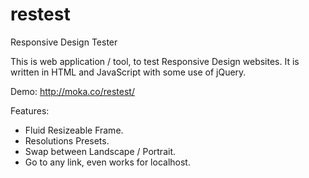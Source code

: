 restest
=======
Responsive Design Tester

This is web application / tool, to test Responsive Design websites.
It is written in HTML and JavaScript with some use of jQuery.

Demo: <a href='http://moka.co/restest/' target='_blank'>http://moka.co/restest/</a>

Features:
* Fluid Resizeable Frame.
* Resolutions Presets.
* Swap between Landscape / Portrait.
* Go to any link, even works for localhost.